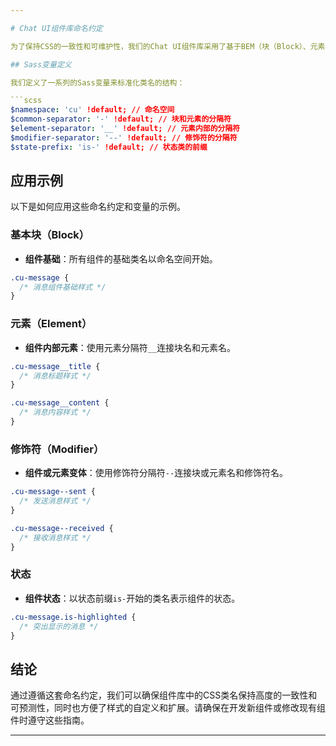 ```yaml
---

# Chat UI组件库命名约定

为了保持CSS的一致性和可维护性，我们的Chat UI组件库采用了基于BEM（块（Block）、元素（Element）、修饰符（Modifier））的命名约定，结合了自定义的Sass变量来管理命名空间和分隔符。以下是我们的命名系统和样式指南。

## Sass变量定义

我们定义了一系列的Sass变量来标准化类名的结构：

```scss
$namespace: 'cu' !default; // 命名空间
$common-separator: '-' !default; // 块和元素的分隔符
$element-separator: '__' !default; // 元素内部的分隔符
$modifier-separator: '--' !default; // 修饰符的分隔符
$state-prefix: 'is-' !default; // 状态类的前缀
```

## 应用示例

以下是如何应用这些命名约定和变量的示例。

### 基本块（Block）

- **组件基础**：所有组件的基础类名以命名空间开始。

```css
.cu-message {
  /* 消息组件基础样式 */
}
```

### 元素（Element）

- **组件内部元素**：使用元素分隔符`__`连接块名和元素名。

```css
.cu-message__title {
  /* 消息标题样式 */
}

.cu-message__content {
  /* 消息内容样式 */
}
```

### 修饰符（Modifier）

- **组件或元素变体**：使用修饰符分隔符`--`连接块或元素名和修饰符名。

```css
.cu-message--sent {
  /* 发送消息样式 */
}

.cu-message--received {
  /* 接收消息样式 */
}
```

### 状态

- **组件状态**：以状态前缀`is-`开始的类名表示组件的状态。

```css
.cu-message.is-highlighted {
  /* 突出显示的消息 */
}
```

## 结论

通过遵循这套命名约定，我们可以确保组件库中的CSS类名保持高度的一致性和可预测性，同时也方便了样式的自定义和扩展。请确保在开发新组件或修改现有组件时遵守这些指南。

---
```

